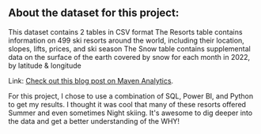## About the dataset for this project:
This dataset contains 2 tables in CSV format
The Resorts table contains information on 499 ski resorts around the world, including their location, slopes, lifts, prices, and ski season
The Snow table contains supplemental data on the surface of the earth covered by snow for each month in 2022, by latitude & longitude



Link: [Check out this blog post on Maven Analytics](https://www.mavenanalytics.io/blog/maven-slopes-challenge).

For this project, I chose to use a combination of SQL, Power BI, and Python to get my results. I thought it was cool that many of these resorts offered Summer and even sometimes Night skiing. It's awesome to dig deeper into the data and get a better understanding of the WHY!
